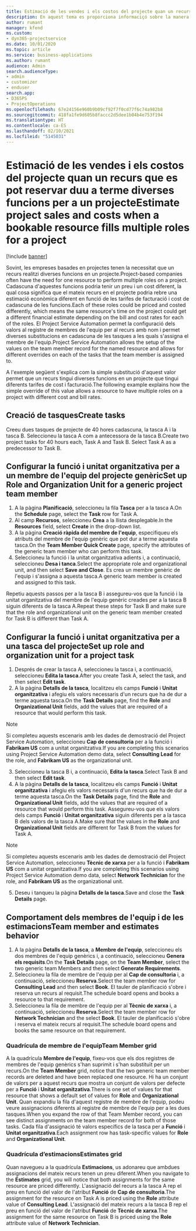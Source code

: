 ```yaml
---
title: Estimació de les vendes i els costos del projecte quan un recurs que es pot reservar duu a terme diverses funcions per a un projecte
description: En aquest tema es proporciona informaciçó sobre la manera que es pot utilitzar les dimensions de la fixació de preus i els costos d'un recurs que duu a terme diverses funcions en un projecte.
author: rumant
manager: kfend
ms.custom:
- dyn365-projectservice
ms.date: 10/01/2020
ms.topic: article
ms.service: business-applications
ms.author: rumant
audience: Admin
search.audienceType:
- admin
- customizer
- enduser
search.app:
- D365PS
- ProjectOperations
ms.openlocfilehash: 67e24156e960b9b09cf92f7f0cd77f6c74a982b8
ms.sourcegitcommit: 418fa1fe9d605b8faccc2d5dee1b04b4e753f194
ms.translationtype: HT
ms.contentlocale: ca-ES
ms.lasthandoff: 02/10/2021
ms.locfileid: "5145031"
---
```

# <a name="estimate-project-sales-and-costs-when-a-bookable-resource-fills-multiple-roles-for-a-project"></a><span data-ttu-id="8d5c6-103">Estimació de les vendes i els costos del projecte quan un recurs que es pot reservar duu a terme diverses funcions per a un projecte</span><span class="sxs-lookup"><span data-stu-id="8d5c6-103">Estimate project sales and costs when a bookable resource fills multiple roles for a project</span></span> 

[!include [banner](../includes/psa-now-project-operations.md)]

<span data-ttu-id="8d5c6-104">Sovint, les empreses basades en projectes tenen la necessitat que un recurs realitzi diverses funcions en un projecte.</span><span class="sxs-lookup"><span data-stu-id="8d5c6-104">Project-based companies often have the need for one resource to perform multiple roles on a project.</span></span> <span data-ttu-id="8d5c6-105">Cadascuna d'aquestes funcions podria tenir un preu i un cost diferent, la qual cosa significa que el mateix recurs en el projecte podria rebre una estimació econòmica diferent en funció de les tarifes de facturació i cost de cadascuna de les funcions.</span><span class="sxs-lookup"><span data-stu-id="8d5c6-105">Each of these roles could be priced and costed differently, which means the same resource's time on the project could get a different financial estimate depending on the bill and cost rates for each of the roles.</span></span> <span data-ttu-id="8d5c6-106">El Project Service Automation permet la configuració dels valors al registre de membres de l'equip per al recurs amb nom i permet diverses substitucions en cadascuna de les tasques a les quals s'assigna el membre de l'equip.</span><span class="sxs-lookup"><span data-stu-id="8d5c6-106">Project Service Automation allows the setup of the values on the team member record for the named resource and allows for different overrides on each of the tasks that the team member is assigned to.</span></span>

<span data-ttu-id="8d5c6-107">A l'exemple següent s'explica com la simple substitució d'aquest valor permet que un recurs tingui diverses funcions en un projecte que tingui diferents tarifes de cost i facturació.</span><span class="sxs-lookup"><span data-stu-id="8d5c6-107">The following example  explains how the simple override of this value allows a resource to have multiple roles on a project with different cost and bill rates.</span></span>

## <a name="create-tasks"></a><span data-ttu-id="8d5c6-108">Creació de tasques</span><span class="sxs-lookup"><span data-stu-id="8d5c6-108">Create tasks</span></span>
<span data-ttu-id="8d5c6-109">Creeu dues tasques de projecte de 40 hores cadascuna, la tasca A i la tasca B. Seleccioneu la tasca A com a antecessora de la tasca B.</span><span class="sxs-lookup"><span data-stu-id="8d5c6-109">Create two project tasks for 40 hours each, Task A and Task B. Select Task A as a predecessor to Task B.</span></span>

## <a name="set-up-role-and-organization-unit-for-a-generic-project-team-member"></a><span data-ttu-id="8d5c6-110">Configurar la funció i unitat organitzativa per a un membre de l'equip del projecte genèric</span><span class="sxs-lookup"><span data-stu-id="8d5c6-110">Set up Role and Organization Unit for a generic project team member</span></span>

1. <span data-ttu-id="8d5c6-111">A la pàgina **Planificació**, seleccioneu la fila **Tasca** per a la tasca A.</span><span class="sxs-lookup"><span data-stu-id="8d5c6-111">On the **Schedule** page, select the **Task** row for Task A.</span></span> 
2. <span data-ttu-id="8d5c6-112">Al camp **Recursos**, seleccioneu **Crea** a la llista desplegable.</span><span class="sxs-lookup"><span data-stu-id="8d5c6-112">In the **Resources** field, select **Create** in the drop-down list.</span></span>
3. <span data-ttu-id="8d5c6-113">A la pàgina **Creació ràpida del membre de l'equip**, especifiqueu els atributs del membre de l'equip genèric que pot dur a terme aquesta tasca.</span><span class="sxs-lookup"><span data-stu-id="8d5c6-113">On the **Team Member Quick Create** page, specify the attributes of the generic team member who can perform this task.</span></span>
4. <span data-ttu-id="8d5c6-114">Seleccioneu la funció i la unitat organitzativa adients i, a continuació, seleccioneu **Desa i tanca**.</span><span class="sxs-lookup"><span data-stu-id="8d5c6-114">Select the appropriate role and organizational unit, and then select **Save and Close**.</span></span> <span data-ttu-id="8d5c6-115">Es crea un membre genèric de l'equip i s'assigna a aquesta tasca.</span><span class="sxs-lookup"><span data-stu-id="8d5c6-115">A generic team member is created and assigned to this task.</span></span> 

<span data-ttu-id="8d5c6-116">Repetiu aquests passos per a la tasca B i assegureu-vos que la funció i la unitat organitzativa del membre de l'equip genèric creades per a la tasca B siguin diferents de la tasca A.</span><span class="sxs-lookup"><span data-stu-id="8d5c6-116">Repeat these steps for Task B and make sure that the role and organizational unit on the generic team member created for Task B is different than Task A.</span></span> 

## <a name="set-up-role-and-organization-unit-for-a-project-task"></a><span data-ttu-id="8d5c6-117">Configurar la funció i unitat organitzativa per a una tasca del projecte</span><span class="sxs-lookup"><span data-stu-id="8d5c6-117">Set up role and organization unit for a project task</span></span>

1. <span data-ttu-id="8d5c6-118">Després de crear la tasca A, seleccioneu la tasca i, a continuació, seleccioneu **Edita la tasca**.</span><span class="sxs-lookup"><span data-stu-id="8d5c6-118">After you create Task A, select the task, and then select **Edit task**.</span></span>
2. <span data-ttu-id="8d5c6-119">A la pàgina **Detalls de la tasca**, localitzeu els camps **Funció** i **Unitat organitzativa** i afegiu els valors necessaris d'un recurs que ha de dur a terme aquesta tasca.</span><span class="sxs-lookup"><span data-stu-id="8d5c6-119">On the **Task Details** page, find the **Role** and **Organizational Unit** fields, add the values that are required of a resource that would perform this task.</span></span> 

  > [!NOTE]
  > <span data-ttu-id="8d5c6-120">Si completeu aquests escenaris amb les dades de demostració del Project Service Automation, seleccioneu **Cap de consultoria** per a la funció i **Fabrikam US** com a unitat organitzativa.</span><span class="sxs-lookup"><span data-stu-id="8d5c6-120">If you are completing this scenarios using Project Service Automation demo data, select **Consulting Lead** for the role, and **Fabrikam US** as the organizational unit.</span></span>

3. <span data-ttu-id="8d5c6-121">Seleccioneu la tasca B i, a continuació, **Edita la tasca**.</span><span class="sxs-lookup"><span data-stu-id="8d5c6-121">Select Task B and then select **Edit task**.</span></span>
4. <span data-ttu-id="8d5c6-122">A la pàgina **Detalls de la tasca**, localitzeu els camps **Funció** i **Unitat organitzativa** i afegiu els valors necessaris d'un recurs que ha de dur a terme aquesta tasca.</span><span class="sxs-lookup"><span data-stu-id="8d5c6-122">On the **Task Details** page, find the **Role** and **Organizational Unit** fields, add the values that are required of a resource that would perform this task.</span></span> <span data-ttu-id="8d5c6-123">Assegureu-vos que els valors dels camps **Funció** i **Unitat organitzativa** siguin diferents per a la tasca B dels valors de la tasca A.</span><span class="sxs-lookup"><span data-stu-id="8d5c6-123">Make sure that the values in the **Role** and **Organizational Unit** fields are different for Task B from the values for Task A.</span></span> 

  > [!NOTE]
  > <span data-ttu-id="8d5c6-124">Si completeu aquests escenaris amb les dades de demostració del Project Service Automation, seleccioneu **Tècnic de xarxa** per a la funció i **Fabrikam US** com a unitat organitzativa.</span><span class="sxs-lookup"><span data-stu-id="8d5c6-124">If you are completing this scenarios using Project Service Automation demo data, select **Network Technician** for the role, and **Fabrikam US** as the organizational unit.</span></span>

5. <span data-ttu-id="8d5c6-125">Deseu i tanqueu la pàgina **Detalls de la tasca**.</span><span class="sxs-lookup"><span data-stu-id="8d5c6-125">Save and close the **Task Details** page.</span></span> 

## <a name="team-member-and-estimates-behavior"></a><span data-ttu-id="8d5c6-126">Comportament dels membres de l'equip i de les estimacions</span><span class="sxs-lookup"><span data-stu-id="8d5c6-126">Team member and estimates behavior</span></span> 

1. <span data-ttu-id="8d5c6-127">A la pàgina **Detalls de la tasca**, a **Membre de l'equip**, seleccioneu els dos membres de l'equip genèrics i, a continuació, seleccioneu **Genera els requisits**.</span><span class="sxs-lookup"><span data-stu-id="8d5c6-127">On the **Task Details** page, on the **Team Member**, select the two generic team Members and then select **Generate Requirements**.</span></span> 
2. <span data-ttu-id="8d5c6-128">Seleccioneu la fila de membre de l'equip per al **Cap de consultoria** i, a continuació, seleccioneu **Reserva**.</span><span class="sxs-lookup"><span data-stu-id="8d5c6-128">Select the team member row for **Consulting Lead** and then select **Book**.</span></span> <span data-ttu-id="8d5c6-129">El tauler de planificació s'obre i reserva un recurs al requisit.</span><span class="sxs-lookup"><span data-stu-id="8d5c6-129">The schedule board opens and books a resource to that requirement.</span></span>
3. <span data-ttu-id="8d5c6-130">Seleccioneu la fila de membre de l'equip per al **Tècnic de xarxa** i, a continuació, seleccioneu **Reserva**.</span><span class="sxs-lookup"><span data-stu-id="8d5c6-130">Select the team member row for **Network Technician** and the select **Book**.</span></span> <span data-ttu-id="8d5c6-131">El tauler de planificació s'obre i reserva el mateix recurs al requisit.</span><span class="sxs-lookup"><span data-stu-id="8d5c6-131">The schedule board opens and books the same resource on that requirement.</span></span>

### <a name="team-member-grid"></a><span data-ttu-id="8d5c6-132">Quadrícula de membre de l'equip</span><span class="sxs-lookup"><span data-stu-id="8d5c6-132">Team Member grid</span></span> 
<span data-ttu-id="8d5c6-133">A la quadrícula **Membre de l'equip**, fixeu-vos que els dos registres de membres de l'equip genèrics s'han suprimit i s'han substituït per un recurs.</span><span class="sxs-lookup"><span data-stu-id="8d5c6-133">On the **Team Member** grid, notice that the two generic team member records are deleted and have been replaced one resource.</span></span> <span data-ttu-id="8d5c6-134">Hi ha un conjunt de valors per a aquest recurs que mostra un conjunt de valors per defecte per a **Funció** i **Unitat organitzativa**.</span><span class="sxs-lookup"><span data-stu-id="8d5c6-134">There is one set of values for that resource that shows a default set of values for **Role** and **Organizational Unit**.</span></span>
<span data-ttu-id="8d5c6-135">Quan expandiu la fila d'aquest registre de membre de l'equip, podeu veure assignacions diferents al registre de membre de l'equip per a les dues tasques.</span><span class="sxs-lookup"><span data-stu-id="8d5c6-135">When you expand the row of that Team Member record, you can see distinct assignments on the team member record for both of those tasks.</span></span> <span data-ttu-id="8d5c6-136">Cada fila d'assignació té valors específics de la tasca per a **Funció** i **Unitat organitzativa**.</span><span class="sxs-lookup"><span data-stu-id="8d5c6-136">Each assignment row has task-specific values for **Role** and **Organizational Unit**.</span></span> 

### <a name="estimates-grid"></a><span data-ttu-id="8d5c6-137">Quadrícula d’estimacions</span><span class="sxs-lookup"><span data-stu-id="8d5c6-137">Estimates grid</span></span> 
<span data-ttu-id="8d5c6-138">Quan navegueu a la quadrícula **Estimacions**, us adonareu que ambdues assignacions del mateix recurs tenen un preu diferent.</span><span class="sxs-lookup"><span data-stu-id="8d5c6-138">When you navigate to the **Estimates** grid, you will notice that both assignments for the same resource are priced differently.</span></span>
<span data-ttu-id="8d5c6-139">L'assignació del recurs a la tasca A rep el preu en funció del valor de l'atribut **Funció** de **Cap de consultoria**.</span><span class="sxs-lookup"><span data-stu-id="8d5c6-139">The assignment for the resource on Task A is priced using the **Role** attribute value of **Consulting Lead**.</span></span> <span data-ttu-id="8d5c6-140">L'assignació del mateix recurs a la tasca B rep el preu en funció del valor de l'atribut **Funció** de **Tècnic de xarxa**.</span><span class="sxs-lookup"><span data-stu-id="8d5c6-140">The assignment for the same resource on Task B is priced using the **Role** attribute value of **Network Technician**.</span></span>

